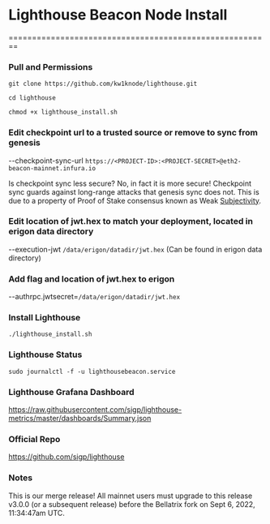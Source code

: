 # Lighthouse Beacon Node Install


========================================================
### **Pull and Permissions** ###
`git clone https://github.com/kw1knode/lighthouse.git`

`cd lighthouse`

`chmod +x lighthouse_install.sh`

### **Edit checkpoint url to a trusted source or remove to sync from genesis** ###

--checkpoint-sync-url `https://<PROJECT-ID>:<PROJECT-SECRET>@eth2-beacon-mainnet.infura.io`

Is checkpoint sync less secure?
No, in fact it is more secure! Checkpoint sync guards against long-range attacks that genesis sync does not. This is due to a property of Proof of Stake consensus known as Weak [Subjectivity](https://blog.ethereum.org/2014/11/25/proof-stake-learned-love-weak-subjectivity).

### **Edit location of jwt.hex to match your deployment, located in erigon data directory** ###

--execution-jwt `/data/erigon/datadir/jwt.hex`
(Can be found in erigon data directory)

### **Add flag and location of jwt.hex to erigon** ###

--authrpc.jwtsecret=`/data/erigon/datadir/jwt.hex`

### **Install Lighthouse** ###

`./lighthouse_install.sh`

### **Lighthouse Status** ###

`sudo journalctl -f -u lighthousebeacon.service`

### **Lighthouse Grafana Dashboard** ###

https://raw.githubusercontent.com/sigp/lighthouse-metrics/master/dashboards/Summary.json

### **Official Repo** ###

https://github.com/sigp/lighthouse

### **Notes** ###
This is our merge release! All mainnet users must upgrade to this release v3.0.0 (or a subsequent release) before the Bellatrix fork on Sept 6, 2022, 11:34:47am UTC.
